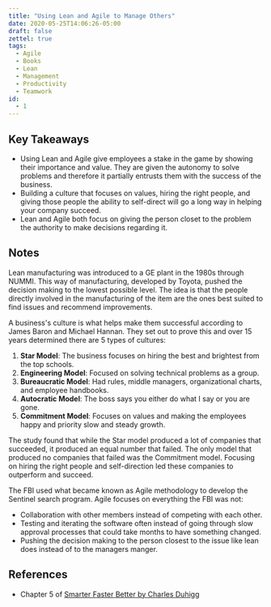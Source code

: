 ```yaml
---
title: "Using Lean and Agile to Manage Others"
date: 2020-05-25T14:06:26-05:00
draft: false
zettel: true
tags:
  - Agile
  - Books
  - Lean
  - Management
  - Productivity
  - Teamwork
id:
  - 1
---
```

## Key Takeaways
  * Using Lean and Agile give employees a stake in the game by showing their importance and value. They are given the autonomy to solve problems and therefore it partially entrusts them with the success of the business. 
  * Building a culture that focuses on values, hiring the right people, and giving those people the ability to self-direct will go a long way in helping your company succeed.
  * Lean and Agile both focus on giving the person closet to the problem the authority to make decisions regarding it.

## Notes
Lean manufacturing was introduced to a GE plant in the 1980s through NUMMI. This way of manufacturing, developed by Toyota, pushed the decision making to the lowest possible level. The idea is that the people directly involved in the manufacturing of the item are the ones best suited to find issues and recommend improvements.

A business's culture is what helps make them successful according to James Baron and Michael Hannan. They set out to prove this and over 15 years determined there are 5 types of cultures:

  1. **Star Model**: The business focuses on hiring the best and brightest from the top schools.
  2. **Engineering Model**: Focused on solving technical problems as a group.
  3. **Bureaucratic Model**: Had rules, middle managers, organizational charts, and employee handbooks.
  4. **Autocratic Model**: The boss says you either do what I say or you are gone.
  5. **Commitment Model**: Focuses on values and making the employees happy and priority slow and steady growth.

The study found that while the Star model produced a lot of companies that succeeded, it produced an equal number that failed. The only model that produced no companies that failed was the Commitment model. Focusing on hiring the right people and self-direction led these companies to outperform and succeed.

The FBI used what became known as Agile methodology to develop the Sentinel search program. Agile focuses on everything the FBI was not:

  * Collaboration with other members instead of competing with each other. 
  * Testing and iterating the software often instead of going through slow approval processes that could take months to have something changed.
  * Pushing the decision making to the person closest to the issue like lean does instead of to the managers manger.

## References
  * Chapter 5 of [Smarter Faster Better by Charles Duhigg](https://www.goodreads.com/book/show/25733966-smarter-faster-better)
